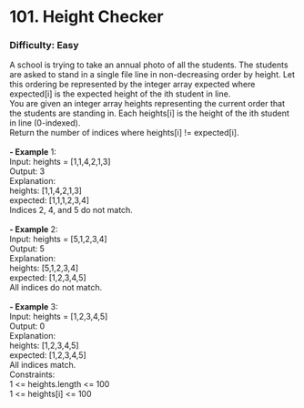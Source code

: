 # 101. Height Checker
### Difficulty: Easy
A school is trying to take an annual photo of all the students. The students are asked to stand in a single file line in non-decreasing order by height. Let this ordering be represented by the integer array expected where expected[i] is the expected height of the ith student in line. <br/> You are given an integer array heights representing the current order that the students are standing in. Each heights[i] is the height of the ith student in line (0-indexed). <br/> Return the number of indices where heights[i] != expected[i]. <br/>   <br/><b>- Example</b> 1: <br/> Input: heights = [1,1,4,2,1,3] <br/> Output: 3 <br/> Explanation:  <br/> heights:  [1,1,4,2,1,3] <br/> expected: [1,1,1,2,3,4] <br/> Indices 2, 4, and 5 do not match. <br/> <br/><b>- Example</b> 2: <br/> Input: heights = [5,1,2,3,4] <br/> Output: 5 <br/> Explanation: <br/> heights:  [5,1,2,3,4] <br/> expected: [1,2,3,4,5] <br/> All indices do not match. <br/> <br/><b>- Example</b> 3: <br/> Input: heights = [1,2,3,4,5] <br/> Output: 0 <br/> Explanation: <br/> heights:  [1,2,3,4,5] <br/> expected: [1,2,3,4,5] <br/> All indices match. <br/>   Constraints: <br/> 1 <= heights.length <= 100 <br/> 1 <= heights[i] <= 100